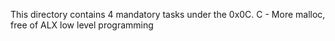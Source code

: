 This directory contains 4 mandatory tasks under the 0x0C. C - More malloc, free of ALX low level programming
